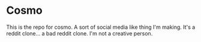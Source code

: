 # Cosmo

This is the repo for cosmo. A sort of social media like thing I'm making. It's a reddit clone... a bad reddit clone. I'm not a creative person.
